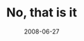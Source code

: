 ---
layout: base.njk
title : 'No, that is it' 
view_title : 'No, that is it' 
year : '2008' 
date : '2008-06-27' 
img_file : '/drawing/nothatisit.jpg' 
html_file : 'nothatisit' 
next_html : 'ileftitathome.html' 
year_order : '288' 
permalink : "title/{{html_file}}.html"
---